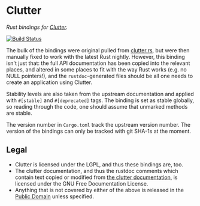 # Clutter

_Rust bindings for [Clutter]._

[Clutter]: https://developer.gnome.org/clutter/
[![Build Status](https://travis-ci.org/passcod/rust-clutter.svg?branch=master)](https://travis-ci.org/passcod/rust-clutter)

The bulk of the bindings were original pulled from [clutter.rs], but were then
manually fixed to work with the latest Rust nightly. However, this binding
isn't just that: the full API documentation has been copied into the relevant
places, and altered in some places to fit with the way Rust works (e.g. no NULL
pointers!), and the `rustdoc`-generated files should be all one needs to create
an application using Clutter.

Stability levels are also taken from the upstream documentation and applied with
`#[stable]` and `#[deprecated]` tags. The binding is set as stable globally, so
reading through the code, one should assume that unmarked methods are stable.

The version number in `Cargo.toml` track the upstream version number. The
version of the bindings can only be tracked with git SHA-1s at the moment.

[clutter.rs]: https://github.com/jensnockert/clutter.rs

## Legal

- Clutter is licensed under the LGPL, and thus these bindings are, too.
- The clutter documentation, and thus the rustdoc comments which contain text
  copied or modified from [the clutter documentation][Clutter], is licensed
  under the GNU Free Documentation License.
- Anything that is not covered by either of the above is released in the
  [Public Domain](https://passcod.name/PUBLIC.txt) unless specified.
